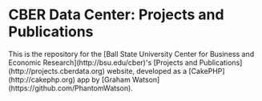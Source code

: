<h1>CBER Data Center: Projects and Publications</h1>
<p>
	This is the repository for the
	[Ball State University Center for Business and Economic Research](http://bsu.edu/cber)'s
	[Projects and Publications](http://projects.cberdata.org) website, developed as a [CakePHP](http://cakephp.org) app
	by [Graham Watson](https://github.com/PhantomWatson).
</p>